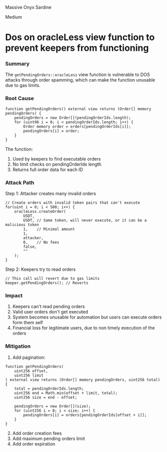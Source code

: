 Massive Onyx Sardine

Medium

# Dos on oracleLess view function to prevent keepers from functioning

### Summary

The `getPendingOrders::oracleLess` view function is vulnerable to DOS attacks through order spamming, which can make the function unusable due to gas limits.

### Root Cause

```solidity
function getPendingOrders() external view returns (Order[] memory pendingOrders) {
    pendingOrders = new Order[](pendingOrderIds.length);
    for (uint96 i = 0; i < pendingOrderIds.length; i++) {
        Order memory order = orders[pendingOrderIds[i]];
        pendingOrders[i] = order;
    }
}
```

The function:

1. Used by keepers to find executable orders
2. No limit checks on pendingOrderIds length
3. Returns full order data for each ID

### Attack Path

Step 1: Attacker creates many invalid orders

```solidity
// Create orders with invalid token pairs that can't execute
for(uint i = 0; i < 500; i++) {
    oracleLess.createOrder(
        USDT,
        USDT, // Same token, will never execute, or it can be a malicious token
        1,    // Minimal amount
        1,
        attacker,
        0,    // No fees
        false,
        ""
    );
}
```


Step 2: Keepers try to read orders

```solidity
// This call will revert due to gas limits
keeper.getPendingOrders(); // Reverts
```

### Impact

1. Keepers can't read pending orders
2. Valid user orders don't get executed
3. System becomes unusable for automation but users can execute orders form them self
4. Financial loss for legitimate users, due to non timely execution of the orders


### Mitigation

1. Add pagination:

```solidity
function getPendingOrders(
    uint256 offset,
    uint256 limit
) external view returns (Order[] memory pendingOrders, uint256 total) {
    total = pendingOrderIds.length;
    uint256 end = Math.min(offset + limit, total);
    uint256 size = end - offset;
    
    pendingOrders = new Order[](size);
    for (uint256 i = 0; i < size; i++) {
        pendingOrders[i] = orders[pendingOrderIds[offset + i]];
    }
}
```

2. Add order creation fees
3. Add maximum pending orders limit
4. Add order expiration